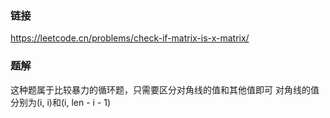 ### 链接
https://leetcode.cn/problems/check-if-matrix-is-x-matrix/

### 题解
这种题属于比较暴力的循环题，只需要区分对角线的值和其他值即可
对角线的值分别为(i, i)和(i, len - i - 1)
